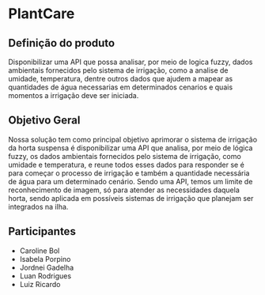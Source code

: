 # PlantCare

## Definição do produto

Disponibilizar uma API que possa analisar, por meio de logica fuzzy, dados ambientais fornecidos pelo sistema de irrigação, como a analise de umidade, temperatura, dentre outros dados que ajudem a mapear as quantidades de água necessarias em determinados cenarios e quais momentos a irrigação deve ser iniciada.

## Objetivo Geral

Nossa solução tem como principal objetivo aprimorar o sistema de irrigação da horta suspensa é disponibilizar uma API que analisa, por meio de lógica fuzzy, os dados ambientais fornecidos pelo sistema de irrigação, como umidade e temperatura, e reune todos esses dados para responder se é para começar o processo de irrigação e também a quantidade necessária de água para um determinado cenário. Sendo uma API, temos um limite de reconhecimento de imagem, só para atender as necessidades daquela horta, sendo aplicada em possíveis sistemas de irrigação que planejam ser integrados na ilha.

## Participantes

- Caroline Bol
- Isabela Porpino 
- Jordnei Gadelha
- Luan Rodrigues
- Luiz Ricardo
